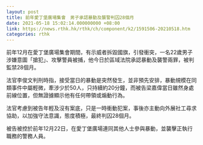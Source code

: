 ```yaml
---
layout: post
title: 前年愛丁堡廣場集會　男子承認暴動及襲警判囚28個月
date: 2021-05-18 15:02:14.000000000 +08:00
link: https://news.rthk.hk/rthk/ch/component/k2/1591506-20210518.htm
categories: rthk
---
```


前年12月在愛丁堡廣場集會期間，有示威者拆毀國旗，引發衝突，一名22歲男子涉嫌意圖「搶犯」、攻擊警員被捕，他今日於區域法院承認暴動及襲警兩罪，被判監禁28個月。

法官李俊文判刑時指，接受當日的暴動是突然發生，並非預先安排，暴動規模在同類事件中屬輕微，牽涉少於50人，只持續約20分鐘，而被告梁嘉偉當日雖然身處前線位置，但無證據顯示他有任何帶領或煽動行為。

法官考慮到被告年輕及沒有案底，只是一時衝動犯案，事後亦主動向外展社工尋求協助，以加強守法意識，態度積極，最終判囚28個月。

被告被控於前年12月22日，在愛丁堡廣場連同其他人士參與暴動，並襲擊正執行職務的警務人員。
